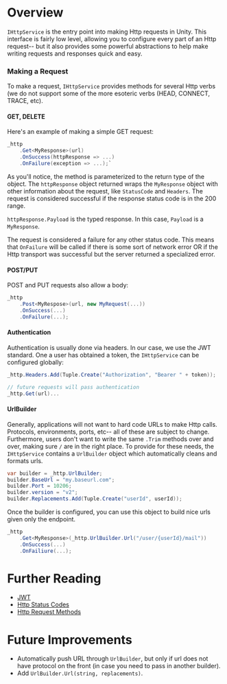 # Overview

`IHttpService` is the entry point into making Http requests in Unity. This interface is fairly low level, allowing you to configure every part of an Http request-- but it also provides some powerful abstractions to help make writing requests and responses quick and easy.

### Making a Request

To make a request, `IHttpService` provides methods for several Http verbs (we do not support some of the more esoteric verbs (HEAD, CONNECT, TRACE, etc). 

#### GET, DELETE

Here's an example of making a simple GET request:

```csharp
_http
	.Get<MyResponse>(url)
	.OnSuccess(httpResponse => ...)
	.OnFailure(exception => ...);`
```

As you'll notice, the method is parameterized to the return type of the object. The `httpResponse` object returned wraps the `MyResponse` object with other information about the request, like `StatusCode` and `Headers`. The request is considered successful if the response status code is in the 200 range.

`httpResponse.Payload` is the typed response. In this case, `Payload` is a `MyResponse`.

The request is considered a failure for any other status code. This means that `OnFailure` will be called if there is some sort of network error OR if the Http transport was successful but the server returned a specialized error.

#### POST/PUT

POST and PUT requests also allow a body:

```csharp
_http
	.Post<MyRespose>(url, new MyRequest(...))
	.OnSuccess(...)
	.OnFailure(...);
```

#### Authentication

Authentication is usually done via headers. In our case, we use the JWT standard. One a user has obtained a token, the `IHttpService` can be configured globally:

```csharp
_http.Headers.Add(Tuple.Create("Authorization", "Bearer " + token));

// future requests will pass authentication
_http.Get(url)...
```

#### UrlBuilder

Generally, applications will not want to hard code URLs to make Http calls. Protocols, environments, ports, etc-- all of these are subject to change. Furthermore, users don't want to write the same `.Trim` methods over and over, making sure `/` are in the right place. To provide for these needs, the `IHttpService` contains a `UrlBuilder` object which automatically cleans and formats urls.

```csharp
var builder = _http.UrlBuilder;
builder.BaseUrl = "my.baseurl.com";
builder.Port = 10206;
builder.version = "v2";
builder.Replacements.Add(Tuple.Create("userId", userId));
```

Once the builder is configured, you can use this object to build nice urls given only the endpoint.

```csharp
_http
	.Get<MyResponse>(_http.UrlBuilder.Url("/user/{userId}/mail"))
	.OnSuccess(...)
	.OnFailiure(...);
```

# Further Reading

* [JWT](http://jwt.io)
* [Http Status Codes](https://www.w3.org/Protocols/rfc2616/rfc2616-sec10.html)
* [Http Request Methods](https://www.w3.org/Protocols/rfc2616/rfc2616-sec9.html)

# Future Improvements

* Automatically push URL through `UrlBuilder`, but only if url does not have protocol on the front (in case you need to pass in another builder).
* Add `UrlBuilder.Url(string, replacements)`.
